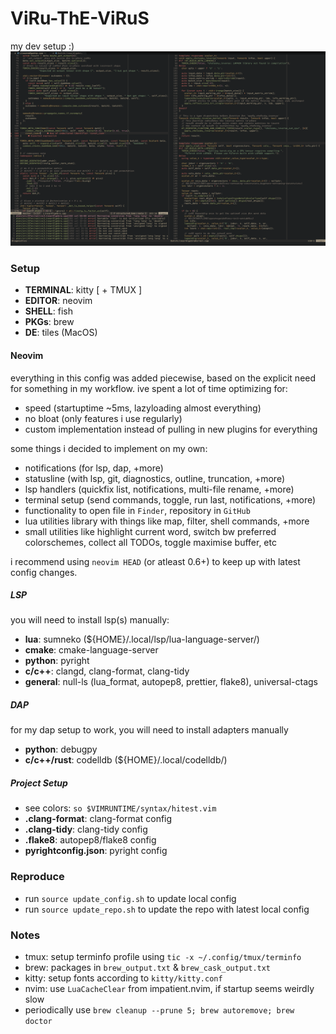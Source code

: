 # ViRu-ThE-ViRuS

my dev setup :)
![SS2.jpg](images/SS2.jpg)

### Setup

- **TERMINAL**: kitty [ + TMUX ]
- **EDITOR**: neovim
- **SHELL**: fish
- **PKGs**: brew
- **DE**: tiles (MacOS)

#### Neovim

everything in this config was added piecewise, based on the explicit need for
something in my workflow. ive spent a lot of time optimizing for:

- speed (startuptime ~5ms, lazyloading almost everything)
- no bloat (only features i use regularly)
- custom implementation instead of pulling in new plugins for everything

some things i decided to implement on my own:

- notifications (for lsp, dap, +more)
- statusline (with lsp, git, diagnostics, outline, truncation, +more)
- lsp handlers (quickfix list, notifications, multi-file rename, +more)
- terminal setup (send commands, toggle, run last, notifications, +more)
- functionality to open file in `Finder`, repository in `GitHub`
- lua utilities library with things like map, filter, shell commands, +more
- small utilities like highlight current word, switch bw preferred colorschemes,
  collect all TODOs, toggle maximise buffer, etc

i recommend using `neovim HEAD` (or atleast 0.6+) to keep up with latest config
changes.

##### LSP

you will need to install lsp(s) manually:

- **lua**: sumneko (${HOME}/.local/lsp/lua-language-server/)
- **cmake**: cmake-language-server
- **python**: pyright
- **c/c++**: clangd, clang-format, clang-tidy
- **general**: null-ls (lua_format, autopep8, prettier, flake8), universal-ctags

##### DAP

for my dap setup to work, you will need to install adapters manually

- **python**: debugpy
- **c/c++/rust**: codelldb (${HOME}/.local/codelldb/)

##### Project Setup

- see colors: `so $VIMRUNTIME/syntax/hitest.vim`
- **.clang-format**: clang-format config
- **.clang-tidy**: clang-tidy config
- **.flake8**: autopep8/flake8 config
- **pyrightconfig.json**: pyright config

### Reproduce

- run `source update_config.sh` to update local config
- run `source update_repo.sh` to update the repo with latest local config

### Notes

- tmux: setup terminfo profile using `tic -x ~/.config/tmux/terminfo`
- brew: packages in `brew_output.txt` & `brew_cask_output.txt`
- kitty: setup fonts according to `kitty/kitty.conf`
- nvim: use `LuaCacheClear` from impatient.nvim, if startup seems weirdly slow
- periodically use `brew cleanup --prune 5; brew autoremove; brew doctor`
